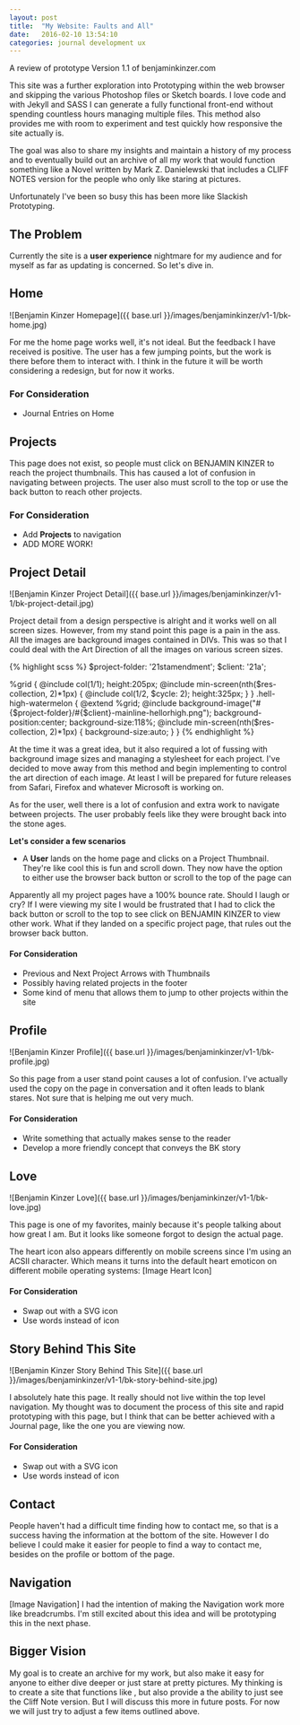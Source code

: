 ```yaml
---
layout: post
title:  "My Website: Faults and All"
date:   2016-02-10 13:54:10
categories: journal development ux
---
```

A review of prototype Version 1.1 of benjaminkinzer.com

This site was a further exploration into Prototyping within the web browser and skipping the various Photoshop files or Sketch boards. I love code and with Jekyll and SASS I can generate a fully functional front-end without spending countless hours managing multiple files. This method also provides me with room to experiment and test quickly how responsive the site actually is.

The goal was also to share my insights and maintain a history of my process and to eventually build out an archive of all my work that would function something like a Novel written by Mark Z. Danielewski that includes a CLIFF NOTES version for the people who only like staring at pictures.

Unfortunately I've been so busy this has been more like Slackish Prototyping.

## The Problem
Currently the site is a **user experience** nightmare for my audience and for myself as far as updating is concerned. So let's dive in.

## Home

![Benjamin Kinzer Homepage]({{ base.url }}/images/benjaminkinzer/v1-1/bk-home.jpg)

For me the home page works well, it's not ideal. But the feedback I have received is positive. The user has a few jumping points, but the work is there before them to interact with. I think in the future it will be worth considering a redesign, but for now it works.

### For Consideration
- Journal Entries on Home

## Projects

This page does not exist, so people must click on BENJAMIN KINZER to reach the project thumbnails. This has caused a lot of confusion in navigating between projects. The user also must scroll to the top or use the back button to reach other projects.

### For Consideration
- Add **Projects** to navigation
- ADD MORE WORK!

## Project Detail

![Benjamin Kinzer Project Detail]({{ base.url }}/images/benjaminkinzer/v1-1/bk-project-detail.jpg)

Project detail from a design perspective is alright and it works well on all screen sizes. However, from my stand point this page is a pain in the ass. All the images are background images contained in DIVs. This was so that I could deal with the Art Direction of all the images on various screen sizes.

{% highlight scss %}
$project-folder:  '21stamendment';
$client:          '21a';

%grid {
  @include col(1/1);
  height:205px;
  @include min-screen(nth($res-collection, 2)*1px) {
    @include col(1/2, $cycle: 2);
    height:325px;
  }
}
.hell-high-watermelon {
  @extend %grid;
  @include background-image("#{$project-folder}/#{$client}-mainline-hellorhigh.png");
  background-position:center;
  background-size:118%;
  @include min-screen(nth($res-collection, 2)*1px) {
    background-size:auto;
  }
}
{% endhighlight %}


At the time it was a great idea, but it also required a lot of fussing with background image sizes and managing a stylesheet for each project. I've decided to move away from this method and begin implementing <picture> to control the art direction of each image. At least I will be prepared for future releases from Safari, Firefox and whatever Microsoft is working on.

As for the user, well there is a lot of confusion and extra work to navigate between projects. The user probably feels like they were brought back into the stone ages.

**Let's consider a few scenarios**

- A **User** lands on the home page and clicks on a Project Thumbnail. They're like cool this is fun and scroll down. They now have the option to either use the browser back button or scroll to the top of the page can

Apparently all my project pages have a 100% bounce rate. Should I laugh or cry? If I were viewing my site I would be frustrated that I had to click the back button or scroll to the top to see click on BENJAMIN KINZER to view other work. What if they landed on a specific project page, that rules out the browser back button.

#### For Consideration
- Previous and Next Project Arrows with Thumbnails
- Possibly having related projects in the footer
- Some kind of menu that allows them to jump to other projects within the site

## Profile

![Benjamin Kinzer Profile]({{ base.url }}/images/benjaminkinzer/v1-1/bk-profile.jpg)

So this page from a user stand point causes a lot of confusion. I've actually used the copy on the page in conversation and it often leads to blank stares. Not sure that is helping me out very much.

#### For Consideration
- Write something that actually makes sense to the reader
- Develop a more friendly concept that conveys the BK story

## Love

![Benjamin Kinzer Love]({{ base.url }}/images/benjaminkinzer/v1-1/bk-love.jpg)

This page is one of my favorites, mainly because it's people talking about how great I am. But it looks like someone forgot to design the actual page.

The heart icon also appears differently on mobile screens since I'm using an ACSII character. Which means it turns into the default heart emoticon on different mobile operating systems:
[Image Heart Icon]

#### For Consideration
- Swap out with a SVG icon
- Use words instead of icon

## Story Behind This Site

![Benjamin Kinzer Story Behind This Site]({{ base.url }}/images/benjaminkinzer/v1-1/bk-story-behind-site.jpg)

I absolutely hate this page. It really should not live within the top level navigation. My thought was to document the process of this site and rapid prototyping with this page, but I think that can be better achieved with a Journal page, like the one you are viewing now.

#### For Consideration
- Swap out with a SVG icon
- Use words instead of icon

## Contact
People haven't had a difficult time finding how to contact me, so that is a success having the information at the bottom of the site. However I do believe I could make it easier for people to find a way to contact me, besides on the profile or bottom of the page.

## Navigation
[Image Navigation]
I had the intention of making the Navigation work more like breadcrumbs. I'm still excited about this idea and will be prototyping this in the next phase.


## Bigger Vision
My goal is to create an archive for my work, but also make it easy for anyone to either dive deeper or just stare at pretty pictures. My thinking is to create a site that functions like , but also provide a the ability to just see the Cliff Note version. But I will discuss this more in future posts. For now we will just try to adjust a few items outlined above.
